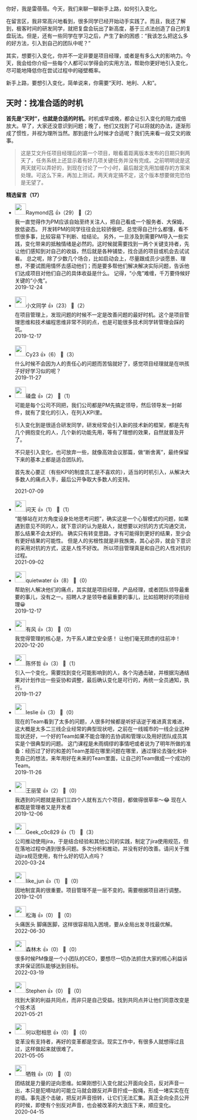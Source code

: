 你好，我是雷蓓蓓。今天，我们来聊一聊新手上路，如何引入变化。

在留言区，我非常高兴地看到，很多同学已经开始动手实践了。而且，我还了解到，极客时间的研发同学，就把复盘会玩出了新高度，基于三点法创造了自己的复盘玩法。但是，还有一些同学在学习之后，产生了新的困惑：“我该怎么把这么多的好方法，引入到自己的团队中呢？”

其实，想要引入变化，你并不一定非要是项目经理，或者是有多么大的影响力。今天，我会给你介绍一些每个人都可以学得会的实用方法，帮助你更好地引入变化，尽可能地降低你在尝试过程中的碰壁概率。

新手上路，要想引入变化，简单说来，你需要“天时、地利、人和”。

## 天时：找准合适的时机

**首先是“天时”，也就是合适的时机**。时机或早或晚，都会让引入变化的阻力成倍放大。早了，大家还没意识到问题；晚了，他们又找到了可以将就的办法，逐渐形成了惯性，并视为理所当然。那到底什么时候才合适呢？我们先来看一段艾文的故事。

> 这是艾文升任项目经理后的第一个项目，眼看着距离版本发布的日期只剩两天了，任务系统上还显示着有好几项关键任务并没有完成。之前明明说是这两天就可以弄好的，到现在讨论了一个小时，最后敲定先用加缓存的方案来处理。可这么下来，再加上测试，两天肯定搞不定，这个版本想要做完恐怕是无望了。
<div><strong>精选留言（17）</strong></div><ul>
<li><img src="https://static001.geekbang.org/account/avatar/00/18/22/97/7a1c4031.jpg" width="30px"><span>Raymond吕</span> 👍（29） 💬（2）<div>我一直觉得作为PM应该自始至终关注人，把自己看成一个服务者、大保姆，放低姿态。
开发转PM的同学往往会比较骄傲吧，总觉得自己什么都懂，看不惯很多事，比较容易下判断、给结论。
另外，一旦涉及到需要PM导入一些实践，变化带来的抵触情绪是必然的。这时候就需要找到一两个关键支持者，先让他们感知到对自己的收益，然后就是各种铺垫，找合适的项目或机会去试试看。
总之呢，除了少数几个场合，比如启动会上，尽量跟成员少谈愿景、理想，不要试图用情怀去感动他们；而是要多帮他们解决解决实际问题，告诉他们达成项目对他们自己的具体收益是什么。
记得，“小鬼”难缠，千万要侍候好关键的“小鬼”。

</div>2019-12-24</li><br/><li><img src="https://static001.geekbang.org/account/avatar/00/0f/49/a5/e4c1c2d4.jpg" width="30px"><span>小文同学</span> 👍（23） 💬（2）<div>在项目管理上，发现问题的时候不一定是改善问题的最好时机。这个是项目管理思维和技术编程思维非常不同的点，也是可能很多技术同学转管理会踩的坑。</div>2019-12-17</li><br/><li><img src="https://static001.geekbang.org/account/avatar/00/18/47/fd/895f0c27.jpg" width="30px"><span>Cy23</span> 👍（6） 💬（3）<div>什么时候不会因为人的责任心的问题而苦恼就好了，感觉项目经理就是在哄孩子好好学习似的呢？</div>2019-11-27</li><br/><li><img src="https://static001.geekbang.org/account/avatar/00/10/1b/88/ac69f57a.jpg" width="30px"><span>磉盘</span> 👍（2） 💬（1）<div>可能是每个公司不同把，我们公司都是PM先搞定领导，然后领导发一封邮件，就有了变化的引入，在列入KPI里。

引入变化到是很适合研发同学，研发经常会引入新的技术新的框架，都是先有几个拥抱变化的人，几个新的功能先用，等有了理想的效果，自然就普及开了。

不只是引入变化，也可放弃一些，就像高效会议那篇，做“断舍离”，最终保留下来的基本上都是适合团队的。

首先发心要正（有些KPI的制度员工是不喜欢的），适当的时机引入，从解决大多数人的痛点入手，最后公开争取大多数人的支持。</div>2021-07-09</li><br/><li><img src="https://thirdwx.qlogo.cn/mmopen/vi_32/UpibPmlJ8hHs8dV2nsm5l2qI26NuqrBD9gDBibIV9GW52kIYhzJiamu2ktlA3wgpztFkOLhYFdPoYezuKdyWe9woQ/132" width="30px"><span>问天</span> 👍（1） 💬（1）<div>“能够站在对方角度设身处地思考问题”，确实这是一个心智模式的问题，如果遇到意见不同的人，就下意识的认为是敌人，就想要以对抗的方式沟通交流，那么结果不会太好的。
确实只有转变思路，才有可能得到更好的结果，至少会有更好结果的可能性。
但是人的劣根性就是非我族类，其心必异，就会下意识的采用对抗的方式，这是人性不好改。
所以项目管理真是和自己的人性对抗的过程。</div>2021-09-02</li><br/><li><img src="https://static001.geekbang.org/account/avatar/00/10/19/35/be8372be.jpg" width="30px"><span>quietwater</span> 👍（8） 💬（0）<div>帮助别人解决他们的痛点，其实就是项目经理，产品经理，或者团队领导最重要的事儿，没有之一。招聘人才是领导者最重要的事儿，比如招聘好的项目经理😀</div>2019-12-17</li><br/><li><img src="https://static001.geekbang.org/account/avatar/00/1f/4f/6a/0a6b437e.jpg" width="30px"><span>有风</span> 👍（3） 💬（0）<div>我觉得管理的核心是，为干系人建立安全感！ 让他们毫无顾虑的往前冲！</div>2020-12-20</li><br/><li><img src="https://static001.geekbang.org/account/avatar/00/12/7b/09/608991ed.jpg" width="30px"><span>陈怀哲</span> 👍（3） 💬（1）<div>引入一个变化，需要找到变化可能影响到的人，各个沟通击破，并根据沟通结果对计划作出一些妥协和调整，最后确认变化是可行的，再统一全员通知，执行。</div>2019-11-27</li><br/><li><img src="https://static001.geekbang.org/account/avatar/00/14/34/df/64e3d533.jpg" width="30px"><span>leslie</span> 👍（3） 💬（0）<div>       现在的Team看到了太多的问题，人很多时候都是听好话逆于难进真言难进，这大概是太多二三线企业经常的典型现状吧，之前在一线城市的一线企业这种现状还好，一个好的Team如果不能合理的去协调和管理以及用好团队成员其实是个很典型的问题。
        这门课程是未雨绸缪的事情吧或者说为了明年所做的准备：经历过了好的和差的Team差距在哪里问题在哪里，通过理论去强化和补充自己的想法，来年用好在未来的Team里面，让自己的Team做成一个成功的Team。</div>2019-11-26</li><br/><li><img src="https://static001.geekbang.org/account/avatar/00/15/da/9b/5c45e743.jpg" width="30px"><span>王丽莹</span> 👍（2） 💬（0）<div>我遇到的问题就是我们三四个人就有五六个项目，都做得很草率～😂 现在人都既是管理者又是开发者</div>2019-12-06</li><br/><li><img src="https://thirdwx.qlogo.cn/mmopen/vi_32/PiajxSqBRaEJCDM5tPUicicVMD2uGMwFULlibcVRL9Oia4SDGeqKEQe6gicmJLiaxKrXYqP9MsbRGEglFSzghfUoSsncQ/132" width="30px"><span>Geek_c0c829</span> 👍（1） 💬（3）<div>公司推动使用jira，于是结合经验和其他公司的实践，制定了jira使用规范，但在落地过程中遇到很多问题。多次分析和推动，并没有好的改善。请问关于推动jira规范使用，有什么好的切入点吗？</div>2020-03-24</li><br/><li><img src="https://static001.geekbang.org/account/avatar/00/12/3e/fb/51f8dfe7.jpg" width="30px"><span>like_jun</span> 👍（1） 💬（0）<div>因地制宜真的很重要。项目管理不是一层不变的。需要根据项目进行调整。</div>2019-12-01</li><br/><li><img src="https://static001.geekbang.org/account/avatar/00/2d/b0/74/64e72ca1.jpg" width="30px"><span>松海</span> 👍（0） 💬（0）<div>头痛医头 脚痛医脚，这样很容易陷入困境，要从全局出发寻找最优解。</div>2022-06-30</li><br/><li><img src="https://static001.geekbang.org/account/avatar/00/12/9d/f9/b98d9c40.jpg" width="30px"><span>森林木</span> 👍（0） 💬（0）<div>很多时候PM像是一个小团队的CEO，要想尽一切办法抓住大家的核心利益诉求并保证团队能够达到目标。</div>2022-03-19</li><br/><li><img src="https://thirdwx.qlogo.cn/mmopen/vi_32/Q0j4TwGTfTJ7mAt63VrbLZPHpeZxSc4IlBYswQSnaAB5wGePaGFDehgiaNfIxI1SJ5yIHIlmVk8hsw0RaoaSCPA/132" width="30px"><span>Stephen</span> 👍（0） 💬（0）<div>找到大家的利益共同点，而非只是自己受益。找到共同点并让他们同意改变是个技术活</div>2021-05-21</li><br/><li><img src="https://static001.geekbang.org/account/avatar/00/17/c0/e7/f59bdd8c.jpg" width="30px"><span>何以慰相思</span> 👍（0） 💬（0）<div>变革没有支持者，再好的变革都是空谈。现实工作中，有很多人就想得过且过，这样做起来就很难了。</div>2021-05-05</li><br/><li><img src="https://static001.geekbang.org/account/avatar/00/18/b5/ca/bba4d696.jpg" width="30px"><span>牺牲</span> 👍（0） 💬（0）<div>团结就是力量的逆向思维。如果刚想引入变化就公开面向全员，反对声音一出，本只是犯嘀咕的可能立马就会跟反对声音拧成一股绳，形成一堵实实在在的墙。事先逐个击破，把反对声音扭转，让它们无法汇集。真正全向全员公开的时候，即使有个别反对声音，也会被改革的大浪压下来，顺应变化。</div>2020-04-15</li><br/>
</ul>